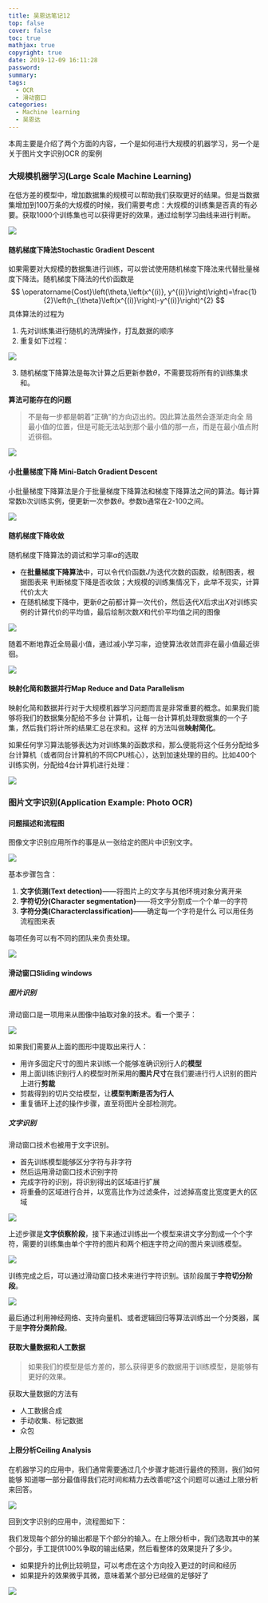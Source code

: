 ```yaml
---
title: 吴恩达笔记12
top: false
cover: false
toc: true
mathjax: true
copyright: true
date: 2019-12-09 16:11:28
password:
summary:
tags:
  - OCR
  - 滑动窗口
categories:
  - Machine learning
  - 吴恩达
---
```



本周主要是介绍了两个方面的内容，一个是如何进行大规模的机器学习，另一个是关于图片文字识别OCR 的案例

<!--MORE-->

### 大规模机器学习(Large Scale Machine Learning)

在低方差的模型中，增加数据集的规模可以帮助我们获取更好的结果。但是当数据集增加到100万条的大规模的时候，我们需要考虑：大规模的训练集是否真的有必要。获取1000个训练集也可以获得更好的效果，通过绘制学习曲线来进行判断。

![](https://tva1.sinaimg.cn/large/006tNbRwly1g9qgzhssuvj30y20bomze.jpg)



#### 随机梯度下降法Stochastic Gradient Descent

如果需要对大规模的数据集进行训练，可以尝试使用随机梯度下降法来代替批量梯度下降法。随机梯度下降法的代价函数是
$$
\operatorname{Cost}\left(\theta,\left(x^{(i)}, y^{(i)}\right)\right)=\frac{1}{2}\left(h_{\theta}\left(x^{(i)}\right)-y^{(i)}\right)^{2}
$$
具体算法的过程为

1. 先对训练集进行随机的洗牌操作，打乱数据的顺序
2. 重复如下过程：

![](https://tva1.sinaimg.cn/large/006tNbRwly1g9qhq5faazj30k0088760.jpg)

3. 随机梯度下降算法是每次计算之后更新参数$\theta$，不需要现将所有的训练集求和。

**算法可能存在的问题**

> 不是每一步都是朝着”正确”的方向迈出的。因此算法虽然会逐渐走向全 局最小值的位置，但是可能无法站到那个最小值的那一点，而是在最小值点附近徘徊。

![](https://tva1.sinaimg.cn/large/006tNbRwly1g9qhse97qij30ki0eyk2x.jpg)



#### 小批量梯度下降 Mini-Batch Gradient Descent

小批量梯度下降算法是介于批量梯度下降算法和梯度下降算法之间的算法。每计算常数b次训练实例，便更新一次参数$\theta$。参数b通常在2-100之间。

![](https://tva1.sinaimg.cn/large/006tNbRwly1g9qhwj2h0ij30re0de0wa.jpg)

#### 随机梯度下降收敛

随机梯度下降算法的调试和学习率$\alpha$的选取

- 在**批量梯度下降算法**中，可以令代价函数$J$为迭代次数的函数，绘制图表，根据图表来 判断梯度下降是否收敛；大规模的训练集情况下，此举不现实，计算代价太大
- 在随机梯度下降中，更新$\theta$之前都计算一次代价，然后迭代$X$后求出$X$对训练实例的计算代价的平均值，最后绘制次数$X$和代价平均值之间的图像

![](https://tva1.sinaimg.cn/large/006tNbRwly1g9qi6lrehcj30so0fatbq.jpg)



随着不断地靠近全局最小值，通过减小学习率，迫使算法收敛而非在最小值最近徘徊。

![](https://tva1.sinaimg.cn/large/006tNbRwly1g9qi9sj4kuj30kc0bc0z2.jpg)

#### 映射化简和数据并行Map Reduce and Data Parallelism

映射化简和数据并行对于大规模机器学习问题而言是非常重要的概念。如果我们能够将我们的数据集分配给不多台 计算机，让每一台计算机处理数据集的一个子集，然后我们将计所的结果汇总在求和。这样 的方法叫做**映射简化**。

如果任何学习算法能够表达为对训练集的函数求和，那么便能将这个任务分配给多台计算机（或者同台计算机的不同CPU核心），达到加速处理的目的。比如400个训练实例，分配给4台计算机进行处理：

![](https://tva1.sinaimg.cn/large/006tNbRwly1g9qihqa135j315a074tgk.jpg)

### 图片文字识别(Application Example: Photo OCR)

#### 问题描述和流程图

图像文字识别应用所作的事是从一张给定的图片中识别文字。

![](https://tva1.sinaimg.cn/large/006tNbRwly1g9qij5kqzej30jm0bstl5.jpg)

基本步骤包含：

1. **文字侦测(Text detection)**——将图片上的文字与其他环境对象分离开来
2. **字符切分(Character segmentation)**——将文字分割成一个个单一的字符
3. **字符分类(Characterclassification)**——确定每一个字符是什么 可以用任务流程图来表

每项任务可以有不同的团队来负责处理。

![](https://tva1.sinaimg.cn/large/006tNbRwly1g9qil9py53j30tk02sab3.jpg)

#### 滑动窗口Sliding windows

##### 图片识别

滑动窗口是一项用来从图像中抽取对象的技术。看一个栗子：

![](https://tva1.sinaimg.cn/large/006tNbRwly1g9qiqtaps3j30gq0betj2.jpg)

如果我们需要从上面的图形中提取出来行人：

- 用许多固定尺寸的图片来训练一个能够准确识别行人的**模型**
- 用上面训练识别行人的模型时所采用的**图片尺寸**在我们要进行行人识别的图片上进行**剪裁**
- 剪裁得到的切片交给模型，让**模型判断是否为行人**
- 重复循环上述的操作步骤，直至将图片全部检测完。

##### 文字识别

滑动窗口技术也被用于文字识别。

- 首先训练模型能够区分字符与非字符
- 然后运用滑动窗口技术识别字符
- 完成字符的识别，将识别得出的区域进行扩展
- 将重叠的区域进行合并，以宽高比作为过滤条件，过滤掉高度比宽度更大的区域

![](https://tva1.sinaimg.cn/large/006tNbRwly1g9qix7iehfj30g009uac5.jpg)

上述步骤是**文字侦察阶段**，接下来通过训练出一个模型来讲文字分割成一个个字符，需要的训练集由单个字符的图片和两个相连字符之间的图片来训练模型。

![](https://tva1.sinaimg.cn/large/006tNbRwly1g9qj0f93zgj30m207kmzt.jpg)

训练完成之后，可以通过滑动窗口技术来进行字符识别。该阶段属于**字符切分阶段**。

![](https://tva1.sinaimg.cn/large/006tNbRwly1g9qj1o802yj30ia02ydhz.jpg)

最后通过利用神经网络、支持向量机、或者逻辑回归等算法训练出一个分类器，属于是**字符分类阶段**。

#### 获取大量数据和人工数据

> 如果我们的模型是低方差的，那么获得更多的数据用于训练模型，是能够有更好的效果。

获取大量数据的方法有

- 人工数据合成
- 手动收集、标记数据
- 众包

#### 上限分析Ceiling Analysis

在机器学习的应用中，我们通常需要通过几个步骤才能进行最终的预测，我们如何能够 知道哪一部分最值得我们花时间和精力去改善呢?这个问题可以通过上限分析来回答。

![](https://tva1.sinaimg.cn/large/006tNbRwly1g9qil9py53j30tk02sab3.jpg)

回到文字识别的应用中，流程图如下：

我们发现每个部分的输出都是下个部分的输入。在上限分析中，我们选取其中的某个部分，手工提供100%争取的输出结果，然后看整体的效果提升了多少。

- 如果提升的比例比较明显，可以考虑在这个方向投入更过的时间和经历
- 如果提升的效果微乎其微，意味着某个部分已经做的足够好了

![](https://tva1.sinaimg.cn/large/006tNbRwly1g9qjd3icglj30n6076ad8.jpg)
